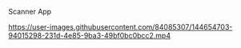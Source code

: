   Scanner App

https://user-images.githubusercontent.com/84085307/144654703-94015298-231d-4e85-9ba3-49bf0bc0bcc2.mp4


